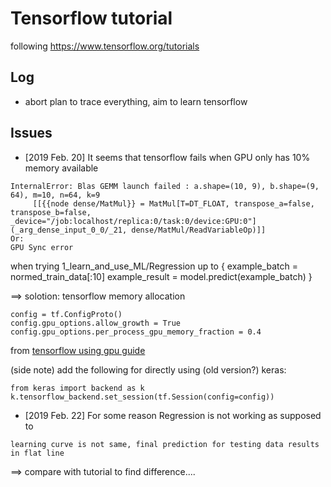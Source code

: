 # Tensorflow tutorial

following https://www.tensorflow.org/tutorials

## Log

* abort plan to trace everything, aim to learn tensorflow

## Issues

* [2019 Feb. 20]
It seems that tensorflow fails when GPU only has 10% memory available
```
InternalError: Blas GEMM launch failed : a.shape=(10, 9), b.shape=(9, 64), m=10, n=64, k=9
	 [[{{node dense/MatMul}} = MatMul[T=DT_FLOAT, transpose_a=false, transpose_b=false, _device="/job:localhost/replica:0/task:0/device:GPU:0"](_arg_dense_input_0_0/_21, dense/MatMul/ReadVariableOp)]]
Or:
GPU Sync error
```
when trying 1_learn_and_use_ML/Regression up to 
{
example_batch = normed_train_data[:10]
example_result = model.predict(example_batch)
}

==> solotion: tensorflow memory allocation
```
config = tf.ConfigProto()
config.gpu_options.allow_growth = True 
config.gpu_options.per_process_gpu_memory_fraction = 0.4
```
from [tensorflow using gpu guide](https://www.tensorflow.org/guide/using_gpu)

(side note) add the following for directly using (old version?) keras:
```
from keras import backend as k
k.tensorflow_backend.set_session(tf.Session(config=config))
```

* [2019 Feb. 22]
For some reason Regression is not working as supposed to
```
learning curve is not same, final prediction for testing data results in flat line
```
==> compare with tutorial to find difference....